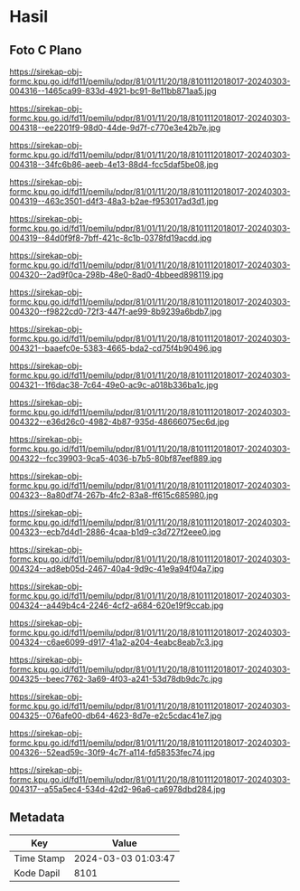 # Hasil

## Foto C Plano

https://sirekap-obj-formc.kpu.go.id/fd11/pemilu/pdpr/81/01/11/20/18/8101112018017-20240303-004316--1465ca99-833d-4921-bc91-8e11bb871aa5.jpg

https://sirekap-obj-formc.kpu.go.id/fd11/pemilu/pdpr/81/01/11/20/18/8101112018017-20240303-004318--ee2201f9-98d0-44de-9d7f-c770e3e42b7e.jpg

https://sirekap-obj-formc.kpu.go.id/fd11/pemilu/pdpr/81/01/11/20/18/8101112018017-20240303-004318--34fc6b86-aeeb-4e13-88d4-fcc5daf5be08.jpg

https://sirekap-obj-formc.kpu.go.id/fd11/pemilu/pdpr/81/01/11/20/18/8101112018017-20240303-004319--463c3501-d4f3-48a3-b2ae-f953017ad3d1.jpg

https://sirekap-obj-formc.kpu.go.id/fd11/pemilu/pdpr/81/01/11/20/18/8101112018017-20240303-004319--84d0f9f8-7bff-421c-8c1b-0378fd19acdd.jpg

https://sirekap-obj-formc.kpu.go.id/fd11/pemilu/pdpr/81/01/11/20/18/8101112018017-20240303-004320--2ad9f0ca-298b-48e0-8ad0-4bbeed898119.jpg

https://sirekap-obj-formc.kpu.go.id/fd11/pemilu/pdpr/81/01/11/20/18/8101112018017-20240303-004320--f9822cd0-72f3-447f-ae99-8b9239a6bdb7.jpg

https://sirekap-obj-formc.kpu.go.id/fd11/pemilu/pdpr/81/01/11/20/18/8101112018017-20240303-004321--baaefc0e-5383-4665-bda2-cd75f4b90496.jpg

https://sirekap-obj-formc.kpu.go.id/fd11/pemilu/pdpr/81/01/11/20/18/8101112018017-20240303-004321--1f6dac38-7c64-49e0-ac9c-a018b336ba1c.jpg

https://sirekap-obj-formc.kpu.go.id/fd11/pemilu/pdpr/81/01/11/20/18/8101112018017-20240303-004322--e36d26c0-4982-4b87-935d-48666075ec6d.jpg

https://sirekap-obj-formc.kpu.go.id/fd11/pemilu/pdpr/81/01/11/20/18/8101112018017-20240303-004322--fcc39903-9ca5-4036-b7b5-80bf87eef889.jpg

https://sirekap-obj-formc.kpu.go.id/fd11/pemilu/pdpr/81/01/11/20/18/8101112018017-20240303-004323--8a80df74-267b-4fc2-83a8-ff615c685980.jpg

https://sirekap-obj-formc.kpu.go.id/fd11/pemilu/pdpr/81/01/11/20/18/8101112018017-20240303-004323--ecb7d4d1-2886-4caa-b1d9-c3d727f2eee0.jpg

https://sirekap-obj-formc.kpu.go.id/fd11/pemilu/pdpr/81/01/11/20/18/8101112018017-20240303-004324--ad8eb05d-2467-40a4-9d9c-41e9a94f04a7.jpg

https://sirekap-obj-formc.kpu.go.id/fd11/pemilu/pdpr/81/01/11/20/18/8101112018017-20240303-004324--a449b4c4-2246-4cf2-a684-620e19f9ccab.jpg

https://sirekap-obj-formc.kpu.go.id/fd11/pemilu/pdpr/81/01/11/20/18/8101112018017-20240303-004324--c6ae6099-d917-41a2-a204-4eabc8eab7c3.jpg

https://sirekap-obj-formc.kpu.go.id/fd11/pemilu/pdpr/81/01/11/20/18/8101112018017-20240303-004325--beec7762-3a69-4f03-a241-53d78db9dc7c.jpg

https://sirekap-obj-formc.kpu.go.id/fd11/pemilu/pdpr/81/01/11/20/18/8101112018017-20240303-004325--076afe00-db64-4623-8d7e-e2c5cdac41e7.jpg

https://sirekap-obj-formc.kpu.go.id/fd11/pemilu/pdpr/81/01/11/20/18/8101112018017-20240303-004326--52ead59c-30f9-4c7f-a114-fd58353fec74.jpg

https://sirekap-obj-formc.kpu.go.id/fd11/pemilu/pdpr/81/01/11/20/18/8101112018017-20240303-004317--a55a5ec4-534d-42d2-96a6-ca6978dbd284.jpg


## Metadata

| Key        | Value               |
| ---------- | ------------------- |
| Time Stamp | 2024-03-03 01:03:47 |
| Kode Dapil | 8101                |



